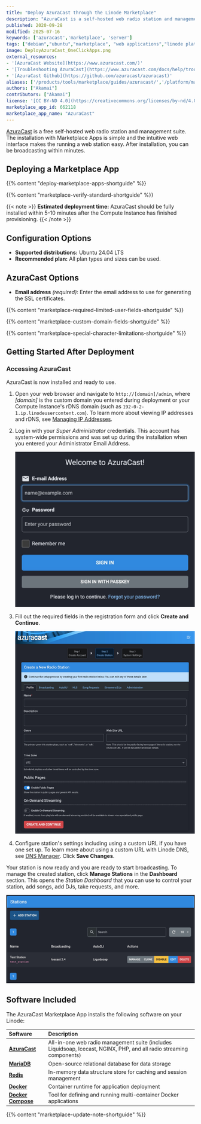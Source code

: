 ```yaml
---
title: "Deploy AzuraCast through the Linode Marketplace"
description: "AzuraCast is a self-hosted web radio station and management suite. Follow this guide to deploy AzuraCast on Linode using Marketplace Apps."
published: 2020-09-28
modified: 2025-07-16
keywords: ['azuracast','marketplace', 'server']
tags: ["debian","ubuntu","marketplace", "web applications","linode platform", "cloud manager"]
image: DeployAzuraCast_OneClickApps.png
external_resources:
- '[AzuraCast Website](https://www.azuracast.com/)'
- '[Troubleshooting AzuraCast](https://www.azuracast.com/docs/help/troubleshooting/)'
- '[AzuraCast Github](https://github.com/azuracast/azuracast)'
aliases: ['/products/tools/marketplace/guides/azuracast/','/platform/marketplace/how-to-deploy-azuracast-with-marketplace-apps/', '/platform/one-click/how-to-deploy-azuracast-with-one-click-apps/','/guides/how-to-deploy-azuracast-with-one-click-apps/','/guides/how-to-deploy-azuracast-with-marketplace-apps/','/guides/deploy-azuracast-with-one-click-apps/','/platform/one-click/deploy-azuracast-with-one-click-apps/','/guides/azuracast-marketplace-app/']
authors: ["Akamai"]
contributors: ["Akamai"]
license: '[CC BY-ND 4.0](https://creativecommons.org/licenses/by-nd/4.0)'
marketplace_app_id: 662118
marketplace_app_name: "AzuraCast"
---
```


[AzuraCast](https://www.azuracast.com) is a free self-hosted web radio station and management suite. The installation with Marketplace Apps is simple and the intuitive web interface makes the running a web station easy. After installation, you can be broadcasting within minutes.

## Deploying a Marketplace App

{{% content "deploy-marketplace-apps-shortguide" %}}

{{% content "marketplace-verify-standard-shortguide" %}}

{{< note >}}
**Estimated deployment time:** AzuraCast should be fully installed within 5-10 minutes after the Compute Instance has finished provisioning.
{{< /note >}}

## Configuration Options

- **Supported distributions:** Ubuntu 24.04 LTS
- **Recommended plan:** All plan types and sizes can be used.

## AzuraCast Options

- **Email address** *(required)*: Enter the email address to use for generating the SSL certificates.

{{% content "marketplace-required-limited-user-fields-shortguide" %}}

{{% content "marketplace-custom-domain-fields-shortguide" %}}

{{% content "marketplace-special-character-limitations-shortguide" %}}

## Getting Started After Deployment

### Accessing AzuraCast

AzuraCast is now installed and ready to use.

1.  Open your web browser and navigate to `http://[domain]/admin`, where *[domain]* is the custom domain you entered during deployment or your Compute Instance's rDNS domain (such as `192-0-2-1.ip.linodeusercontent.com`). To learn more about viewing IP addresses and rDNS, see [Managing IP Addresses](/docs/products/compute/compute-instances/guides/manage-ip-addresses/).

1. Log in with your *Super Administrator* credentials. This account has system-wide permissions and was set up during the installation when you entered your Administrator Email Address.

    !["AzuraCast Login"](azuracast-login.png "AzuraCast Login")

1.  Fill out the required fields in the registration form and click **Create and Continue**.

    !["AzuraCast Create Station"](azuracast-create-station.png "AzuraCast Create Station")

1.  Configure station's settings including using a custom URL if you have one set up. To learn more about using a custom URL with Linode DNS, see [DNS Manager](/docs/products/networking/dns-manager/). Click **Save Changes**.

Your station is now ready and you are ready to start broadcasting. To manage the created station, click **Manage Stations** in the **Dashboard** section. This opens the *Station Dashboard* that you can use to control your station, add songs, add DJs, take requests, and more.

!["AzuraCast Manage Station"](azuracast-manage-station.png "AzuraCast Manage Station")

## Software Included

The AzuraCast Marketplace App installs the following software on your Linode:

| **Software** | **Description** |
|:--------------|:------------|
| [**AzuraCast**](https://www.azuracast.com/) | All-in-one web radio management suite (includes Liquidsoap, Icecast, NGINX, PHP, and all radio streaming components) |
| [**MariaDB**](https://mariadb.org/) | Open-source relational database for data storage |
| [**Redis**](https://redis.io/) | In-memory data structure store for caching and session management |
| [**Docker**](https://www.docker.com/) | Container runtime for application deployment |
| [**Docker Compose**](https://docs.docker.com/compose/) | Tool for defining and running multi-container Docker applications |

{{% content "marketplace-update-note-shortguide" %}}
